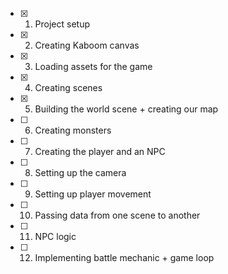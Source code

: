 - [x] 1. Project setup
- [x] 2. Creating Kaboom canvas
- [x] 3. Loading assets for the game
- [x] 4. Creating scenes
- [x] 5. Building the world scene + creating our map
- [ ] 6. Creating monsters
- [ ] 7. Creating the player and an NPC
- [ ] 8. Setting up the camera
- [ ] 9. Setting up player movement
- [ ] 10. Passing data from one scene to another
- [ ] 11. NPC logic
- [ ] 12. Implementing battle mechanic + game loop